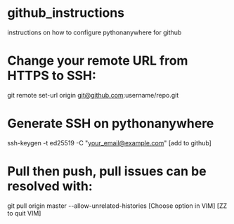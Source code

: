 # github_instructions
instructions on how to configure pythonanywhere for github


# Change your remote URL from HTTPS to SSH:
git remote set-url origin git@github.com:username/repo.git

# Generate SSH on pythonanywhere
ssh-keygen -t ed25519 -C "your_email@example.com"
[add to github]

# Pull then push, pull issues can be resolved with:
git pull origin master --allow-unrelated-histories
[Choose option in VIM]
[ZZ to quit VIM]

